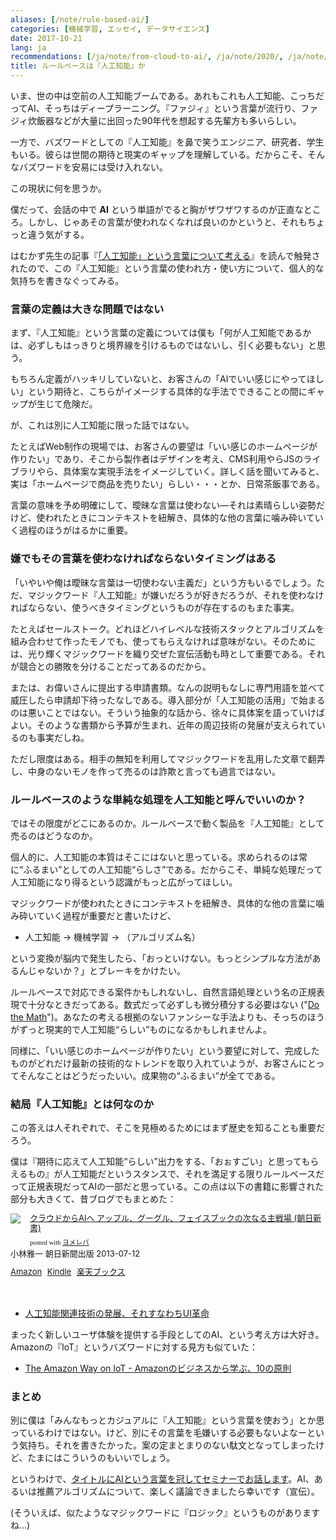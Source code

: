 ```yaml
---
aliases: [/note/rule-based-ai/]
categories: [機械学習, エッセイ, データサイエンス]
date: 2017-10-21
lang: ja
recommendations: [/ja/note/from-cloud-to-ai/, /ja/note/2020/, /ja/note/the-amazon-way-on-iot/]
title: ルールベースは『人工知能』か
---
```


いま、世の中は空前の人工知能ブームである。あれもこれも人工知能、こっちだってAI、そっちはディープラーニング。『ファジィ』という言葉が流行り、ファジィ炊飯器などが大量に出回った90年代を想起する先輩方も多いらしい。

一方で、バズワードとしての『人工知能』を鼻で笑うエンジニア、研究者、学生もいる。彼らは世間の期待と現実のギャップを理解している。だからこそ、そんなバズワードを安易には受け入れない。

この現状に何を思うか。

僕だって、会話の中で **AI** という単語がでると胸がザワザワするのが正直なところ。しかし、じゃあその言葉が使われなくなれば良いのかというと、それもちょっと違う気がする。

はむかず先生の記事『[「人工知能」という言葉について考える](http://www.silveregg.co.jp/archives/blog/1175)』を読んで触発されたので、この『人工知能』という言葉の使われ方・使い方について、個人的な気持ちを書きなぐってみる。

### 言葉の定義は大きな問題ではない

まず、『人工知能』という言葉の定義については僕も「何が人工知能であるかは、必ずしもはっきりと境界線を引けるものではないし、引く必要もない」と思う。

もちろん定義がハッキリしていないと、お客さんの「AIでいい感じにやってほしい」という期待と、こちらがイメージする具体的な手法でできることの間にギャップが生じて危険だ。

が、これは別に人工知能に限った話ではない。

たとえばWeb制作の現場では、お客さんの要望は「いい感じのホームページが作りたい」であり、そこから製作者はデザインを考え、CMS利用やらJSのライブラリやら、具体案な実現手法をイメージしていく。詳しく話を聞いてみると、実は「ホームページで商品を売りたい」らしい・・・とか、日常茶飯事である。

言葉の意味を予め明確にして、曖昧な言葉は使わない―それは素晴らしい姿勢だけど、使われたときにコンテキストを紐解き、具体的な他の言葉に噛み砕いていく過程のほうがはるかに重要。

### 嫌でもその言葉を使わなければならないタイミングはある

「いやいや俺は曖昧な言葉は一切使わない主義だ」という方もいるでしょう。ただ、マジックワード『人工知能』が嫌いだろうが好きだろうが、それを使わなければならない、使うべきタイミングというものが存在するのもまた事実。

たとえばセールストーク。どれほどハイレベルな技術スタックとアルゴリズムを組み合わせて作ったモノでも、使ってもらえなければ意味がない。そのためには、光り輝くマジックワードを織り交ぜた宣伝活動も時として重要である。それが競合との勝敗を分けることだってあるのだから。

または、お偉いさんに提出する申請書類。なんの説明もなしに専門用語を並べて威圧したら申請却下待ったなしである。導入部分が「人工知能の活用」で始まるのは悪いことではない。そういう抽象的な話から、徐々に具体案を語っていけばよい。そのような書類から予算が生まれ、近年の周辺技術の発展が支えられているのも事実だしね。

ただし限度はある。相手の無知を利用してマジックワードを乱用した文章で翻弄し、中身のないモノを作って売るのは詐欺と言っても過言ではない。

### ルールベースのような単純な処理を人工知能と呼んでいいのか？

ではその限度がどこにあるのか。ルールベースで動く製品を『人工知能』として売るのはどうなのか。

個人的に、人工知能の本質はそこにはないと思っている。求められるのは常に“ふるまい”としての人工知能“らしさ”である。だからこそ、単純な処理だって人工知能になり得るという認識がもっと広がってほしい。

マジックワードが使われたときにコンテキストを紐解き、具体的な他の言葉に噛み砕いていく過程が重要だと書いたけど、

- 人工知能 → 機械学習 → （アルゴリズム名）

という変換が脳内で発生したら、「おっといけない。もっとシンプルな方法があるんじゃないか？」とブレーキをかけたい。

ルールベースで対応できる案件かもしれないし、自然言語処理という名の正規表現で十分なときだってある。数式だって必ずしも微分積分する必要はない ("[Do the Math](/note/the-amazon-way-on-iot/)")。あなたの考える根拠のないファンシーな手法よりも、そっちのほうがずっと現実的で人工知能“らしい”ものになるかもしれませんよ。

同様に、「いい感じのホームページが作りたい」という要望に対して、完成したものがどれだけ最新の技術的なトレンドを取り入れていようが、お客さんにとってそんなことはどうだったいい。成果物の“ふるまい”が全てである。

### 結局『人工知能』とは何なのか

この答えは人それぞれで、そこを見極めるためにはまず歴史を知ることも重要だろう。

僕は『期待に応えて人工知能“らしい”出力をする、「おぉすごい」と思ってもらえるもの』が人工知能だというスタンスで、それを満足する限りルールベースだって正規表現だってAIの一部だと思っている。この点は以下の書籍に影響された部分も大きくて、昔ブログでもまとめた：

<div class="booklink-box" style="text-align:left;padding-bottom:20px;font-size:small;/zoom: 1;overflow: hidden;">
<div class="booklink-image" style="float:left;margin:0 15px 10px 0;"><a href="http://www.amazon.co.jp/exec/obidos/asin/4022735155/takuti-22/" name="booklink" rel="nofollow" target="_blank"><img src="http://ecx.images-amazon.com/images/I/41luUaSrmXL._SL160_.jpg" style="border: none;" /></a></div>
<div class="booklink-info" style="line-height:120%;/zoom: 1;overflow: hidden;">
<div class="booklink-name" style="margin-bottom:10px;line-height:120%"><a href="http://www.amazon.co.jp/exec/obidos/asin/4022735155/takuti-22/" rel="nofollow" name="booklink" target="_blank">クラウドからAIへ アップル、グーグル、フェイスブックの次なる主戦場 (朝日新書)</a></div>
<div class="booklink-powered-date" style="font-size:8pt;margin-top:5px;font-family:verdana;line-height:120%">posted with <a href="http://yomereba.com" rel="nofollow" target="_blank">ヨメレバ</a></div>
</div>
<div class="booklink-detail" style="margin-bottom:5px;">小林雅一 朝日新聞出版 2013-07-12    </div>
<div class="booklink-link2" style="margin-top:10px;">
<div class="shoplinkamazon" style="display:inline;margin-right:5px"><a href="http://www.amazon.co.jp/exec/obidos/asin/4022735155/takuti-22/" rel="nofollow" target="_blank" title="アマゾン" >Amazon</a></div>
<div class="shoplinkkindle" style="display:inline;margin-right:5px"><a href="http://www.amazon.co.jp/exec/obidos/ASIN/B00DZC0SI4/takuti-22/" rel="nofollow" target="_blank" >Kindle</a></div>
<div class="shoplinkrakuten" style="display:inline;margin-right:5px"><a href="http://hb.afl.rakuten.co.jp/hgc/10952997.eae88ca3.10952998.38cdd415/?pc=http%3A%2F%2Fbooks.rakuten.co.jp%2Frb%2F12382345%2F%3Fscid%3Daf_ich_link_urltxt%26m%3Dhttp%3A%2F%2Fm.rakuten.co.jp%2Fev%2Fbook%2F" rel="nofollow" target="_blank" title="楽天ブックス" >楽天ブックス</a></div>
</p></div>
</div>
<div class="booklink-footer" style="clear: left"></div>

- [人工知能関連技術の発展、それすなわちUI革命](/note/from-cloud-to-ai/)

まったく新しいユーザ体験を提供する手段としてのAI、という考え方は大好き。Amazonの『IoT』というバズワードに対する見方も似ていた：

- [The Amazon Way on IoT - Amazonのビジネスから学ぶ、10の原則](/note/the-amazon-way-on-iot/)

### まとめ

別に僕は「みんなもっとカジュアルに『人工知能』という言葉を使おう」とか思っているわけではない。けど、別にその言葉を毛嫌いする必要もないよなーという気持ち。それを書きたかった。案の定まとまりのない駄文となってしまったけど、たまにはこういうのもいいでしょう。

というわけで、[タイトルにAIという言葉を冠してセミナーでお話します](http://www.silveregg.co.jp/archives/event/1183)。AI、あるいは推薦アルゴリズムについて、楽しく議論できましたら幸いです（宣伝）。

(そういえば、似たようなマジックワードに『ロジック』というものがありますね…)
